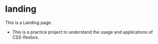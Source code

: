 # landing
This is a Landing page.

* This is a practice project to understand the usage and applications of CSS-flexbox.
